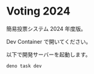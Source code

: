 # Voting 2024

簡易投票システム 2024 年度版。

Dev Container で開いてください。

以下で開発サーバーを起動します。

```bash
deno task dev
```
